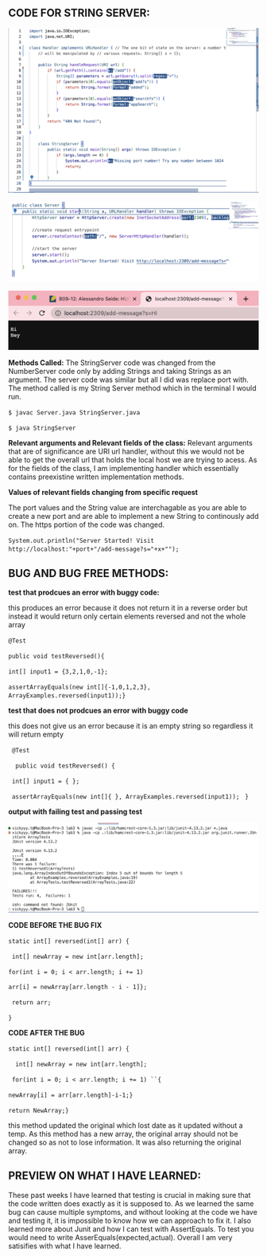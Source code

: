 **CODE FOR STRING SERVER:**
------------------------

![Image](Codeforlab.png)

![Image](Servercode.png)

![Image](Proofforlab.png)

**Methods Called:**
 The StringServer code was changed from the NumberServer code only by adding Strings and taking Strings as an argument. The server code was similar but all I did was replace port with. The method called is my String Server method which in the terminal I would run.


`$ javac Server.java StringServer.java`

`$ java StringServer`

**Relevant arguments and Relevant fields of the class:**
Relevant arguments that are of significance are URI url handler, without this we would not be able to get the overall url that holds the local host we are trying to acess. As for the fields of the class, I am implementing handler which essentially contains preexistine written implementation methods.


**Values of relevant fields changing from specific request**

The port values and the String value are interchagable as you are able to create a new port and are able to implement a new String to continously add on. The https portion of the code was changed.

`System.out.println("Server Started! Visit http://localhost:"+port+"/add-message?s="+x+"");`



**BUG AND BUG FREE METHODS:**
-----------------------------

**test that prodcues an error with buggy code:**

this produces an error because it does not return it in a reverse order but instead it would return only certain elements reversed and not the whole array



`@Test`

`public void testReversed(){`

 `int[] input1 = {3,2,1,0,-1};`
 
 `assertArrayEquals(new int[]{-1,0,1,2,3}, ArrayExamples.reversed(input1));}`

**test that does not prodcues an error with buggy code**

this does not give us an error because it is an empty string so regardless it will return empty


` @Test`

`  public void testReversed() {`

   ` int[] input1 = { };`
   
   ` assertArrayEquals(new int[]{ }, ArrayExamples.reversed(input1));`
 ` }`

**output with failing test and passing test**


![Image](testforlab.png)

**CODE BEFORE THE BUG FIX**


`static int[] reversed(int[] arr) {`

   ` int[] newArray = new int[arr.length];`
    
   `for(int i = 0; i < arr.length; i += 1)`
    
    arr[i] = newArray[arr.length - i - 1]};
     
  ` return arr;`
  
 `}`


**CODE AFTER THE BUG**


`static int[] reversed(int[] arr) {`

  `  int[] newArray = new int[arr.length];`
    
  ` for(int i = 0; i < arr.length; i += 1) ``{`
  
   `newArray[i] = arr[arr.length]-i-1;}`
   
   `return NewArray;}`
   
this method updated the original which lost date as it updated without a temp. As this method has a new array, the original array should not be changed so as not to lose information. It was also returning the original array. 


**PREVIEW ON WHAT I HAVE LEARNED:**
-----------------------------------

These past weeks I have learned that testing is crucial in making sure that the code written does exactly as it is supposed to. As we learned the same bug can cause multiple symptoms, and without looking at the code we have and testing it, it is impossible to know how we can approach to fix it. I also learned more about Junit and how I can test with AssertEquals. To test you would need to write AsserEquals(expected,actual). Overall I am very satisifies with what I have learned. 
 



